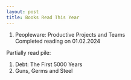 ```yaml
---
layout: post
title: Books Read This Year
---
```

1. Peopleware: Productive Projects and Teams  
Completed reading on 01.02.2024 

Partially read pile:

1. Debt: The First 5000 Years
2. Guns, Germs and Steel
